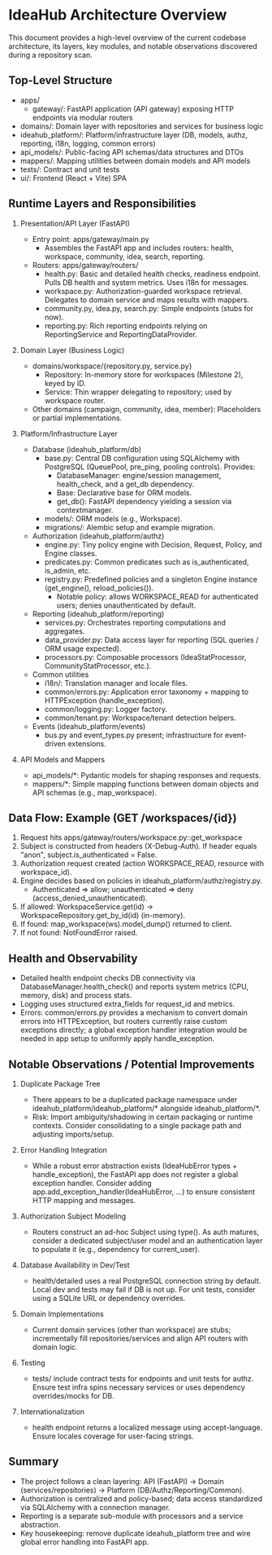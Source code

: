 # IdeaHub Architecture Overview

This document provides a high-level overview of the current codebase architecture, its layers, key modules, and notable observations discovered during a repository scan.

## Top-Level Structure

- apps/
  - gateway/: FastAPI application (API gateway) exposing HTTP endpoints via modular routers
- domains/: Domain layer with repositories and services for business logic
- ideahub_platform/: Platform/infrastructure layer (DB, models, authz, reporting, i18n, logging, common errors)
- api_models/: Public-facing API schemas/data structures and DTOs
- mappers/: Mapping utilities between domain models and API models
- tests/: Contract and unit tests
- ui/: Frontend (React + Vite) SPA

## Runtime Layers and Responsibilities

1. Presentation/API Layer (FastAPI)
   - Entry point: apps/gateway/main.py
     - Assembles the FastAPI app and includes routers: health, workspace, community, idea, search, reporting.
   - Routers: apps/gateway/routers/
     - health.py: Basic and detailed health checks, readiness endpoint. Pulls DB health and system metrics. Uses i18n for messages.
     - workspace.py: Authorization-guarded workspace retrieval. Delegates to domain service and maps results with mappers.
     - community.py, idea.py, search.py: Simple endpoints (stubs for now).
     - reporting.py: Rich reporting endpoints relying on ReportingService and ReportingDataProvider.

2. Domain Layer (Business Logic)
   - domains/workspace/{repository.py, service.py}
     - Repository: In-memory store for workspaces (Milestone 2), keyed by ID.
     - Service: Thin wrapper delegating to repository; used by workspace router.
   - Other domains (campaign, community, idea, member): Placeholders or partial implementations.

3. Platform/Infrastructure Layer
   - Database (ideahub_platform/db)
     - base.py: Central DB configuration using SQLAlchemy with PostgreSQL (QueuePool, pre_ping, pooling controls). Provides:
       - DatabaseManager: engine/session management, health_check, and a get_db dependency.
       - Base: Declarative base for ORM models.
       - get_db(): FastAPI dependency yielding a session via contextmanager.
     - models/: ORM models (e.g., Workspace).
     - migrations/: Alembic setup and example migration.
   - Authorization (ideahub_platform/authz)
     - engine.py: Tiny policy engine with Decision, Request, Policy, and Engine classes.
     - predicates.py: Common predicates such as is_authenticated, is_admin, etc.
     - registry.py: Predefined policies and a singleton Engine instance (get_engine(), reload_policies()).
       - Notable policy: allows WORKSPACE_READ for authenticated users; denies unauthenticated by default.
   - Reporting (ideahub_platform/reporting)
     - services.py: Orchestrates reporting computations and aggregates.
     - data_provider.py: Data access layer for reporting (SQL queries / ORM usage expected).
     - processors.py: Composable processors (IdeaStatProcessor, CommunityStatProcessor, etc.).
   - Common utilities
     - i18n/: Translation manager and locale files.
     - common/errors.py: Application error taxonomy + mapping to HTTPException (handle_exception).
     - common/logging.py: Logger factory.
     - common/tenant.py: Workspace/tenant detection helpers.
   - Events (ideahub_platform/events)
     - bus.py and event_types.py present; infrastructure for event-driven extensions.

4. API Models and Mappers
   - api_models/*: Pydantic models for shaping responses and requests.
   - mappers/*: Simple mapping functions between domain objects and API schemas (e.g., map_workspace).

## Data Flow: Example (GET /workspaces/{id})

1. Request hits apps/gateway/routers/workspace.py::get_workspace
2. Subject is constructed from headers (X-Debug-Auth). If header equals "anon", subject.is_authenticated = False.
3. Authorization request created (action WORKSPACE_READ, resource with workspace_id).
4. Engine decides based on policies in ideahub_platform/authz/registry.py.
   - Authenticated => allow; unauthenticated => deny (access_denied_unauthenticated).
5. If allowed: WorkspaceService.get(id) -> WorkspaceRepository.get_by_id(id) (in-memory).
6. If found: map_workspace(ws).model_dump() returned to client.
7. If not found: NotFoundError raised.

## Health and Observability

- Detailed health endpoint checks DB connectivity via DatabaseManager.health_check() and reports system metrics (CPU, memory, disk) and process stats.
- Logging uses structured extra_fields for request_id and metrics.
- Errors: common/errors.py provides a mechanism to convert domain errors into HTTPException, but routers currently raise custom exceptions directly; a global exception handler integration would be needed in app setup to uniformly apply handle_exception.

## Notable Observations / Potential Improvements

1. Duplicate Package Tree
   - There appears to be a duplicated package namespace under ideahub_platform/ideahub_platform/* alongside ideahub_platform/*.
   - Risk: Import ambiguity/shadowing in certain packaging or runtime contexts. Consider consolidating to a single package path and adjusting imports/setup.

2. Error Handling Integration
   - While a robust error abstraction exists (IdeaHubError types + handle_exception), the FastAPI app does not register a global exception handler. Consider adding app.add_exception_handler(IdeaHubError, ...) to ensure consistent HTTP mapping and messages.

3. Authorization Subject Modeling
   - Routers construct an ad-hoc Subject using type(). As auth matures, consider a dedicated subject/user model and an authentication layer to populate it (e.g., dependency for current_user).

4. Database Availability in Dev/Test
   - health/detailed uses a real PostgreSQL connection string by default. Local dev and tests may fail if DB is not up. For unit tests, consider using a SQLite URL or dependency overrides.

5. Domain Implementations
   - Current domain services (other than workspace) are stubs; incrementally fill repositories/services and align API routers with domain logic.

6. Testing
   - tests/ include contract tests for endpoints and unit tests for authz. Ensure test infra spins necessary services or uses dependency overrides/mocks for DB.

7. Internationalization
   - health endpoint returns a localized message using accept-language. Ensure locales coverage for user-facing strings.

## Summary

- The project follows a clean layering: API (FastAPI) -> Domain (services/repositories) -> Platform (DB/Authz/Reporting/Common).
- Authorization is centralized and policy-based; data access standardized via SQLAlchemy with a connection manager.
- Reporting is a separate sub-module with processors and a service abstraction.
- Key housekeeping: remove duplicate ideahub_platform tree and wire global error handling into FastAPI app.
